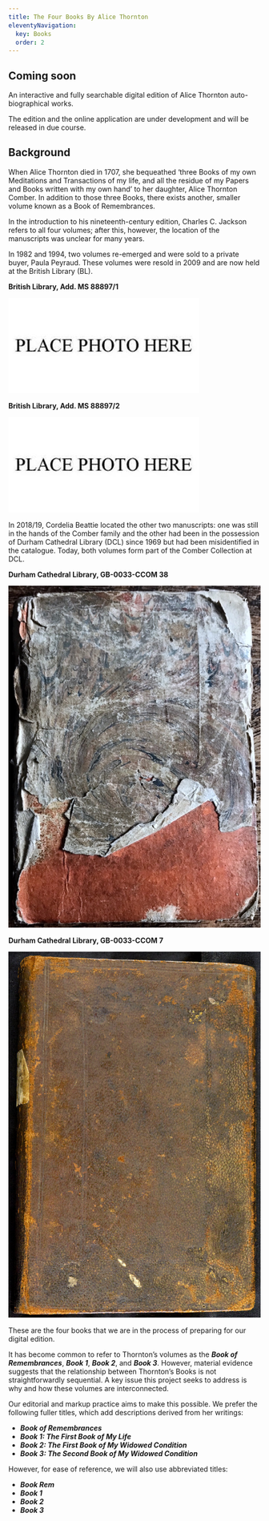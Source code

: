 ```yaml
---
title: The Four Books By Alice Thornton
eleventyNavigation:
  key: Books
  order: 2
---
```


## Coming soon

An interactive and fully searchable digital edition
of Alice Thornton auto-biographical works.

The edition and the online application are under development and will be released in due course.

## Background

When Alice Thornton died in 1707, she bequeathed ‘three Books of my own Meditations and Transactions of my life, and all the residue of my Papers and Books written with my own hand’ to her daughter, Alice Thornton Comber. In addition to those three Books, there exists another, smaller volume known as a Book of Remembrances.

In the introduction to his nineteenth-century edition, Charles C. Jackson refers to all four volumes; after this, however, the location of the manuscripts was unclear for many years.

In 1982 and 1994, two volumes re-emerged and were sold to a private buyer, Paula Peyraud. These volumes were resold in 2009 and are now held at the British Library (BL).

**British Library, Add. MS 88897/1**

![image](/assets/img/placeholder.jpg)

**British Library, Add. MS 88897/2**

![image](/assets/img/placeholder.jpg)

In 2018/19, Cordelia Beattie located the other two manuscripts: one was still in the hands of the Comber family and the other had been in the possession of Durham Cathedral Library (DCL) since 1969 but had been misidentified in the catalogue. Today, both volumes form part of the Comber Collection at DCL.

**Durham Cathedral Library, GB-0033-CCOM 38**

![Alt text](/assets/img/books/BookRemembrancesFrontCover.jpg)

**Durham Cathedral Library, GB-0033-CCOM 7**

![Alt text](/assets/img/books/Book2FrontCover.jpg)


These are the four books that we are in the process of preparing for our digital edition.

It has become common to refer to Thornton’s volumes as the ***Book of Remembrances***, ***Book 1***, ***Book 2***, and ***Book 3***. However, material evidence suggests that the relationship between Thornton’s Books is not straightforwardly sequential. A key issue this project seeks to address is why and how these volumes are interconnected.

Our editorial and markup practice aims to make this possible. We prefer the following fuller titles, which add descriptions derived from her writings:
- ***Book of Remembrances***
- ***Book 1: The First Book of My Life***
- ***Book 2: The First Book of My Widowed Condition***
- ***Book 3: The Second Book of My Widowed Condition***

However, for ease of reference, we will also use abbreviated titles:
- ***Book Rem***
- ***Book 1***
- ***Book 2***
- ***Book 3***
